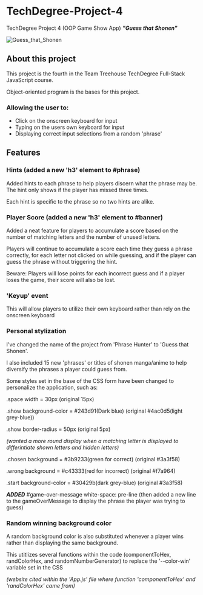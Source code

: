 # TechDegree-Project-4
TechDegree Project 4 (OOP Game Show App) *__"Guess that Shonen"__*

![Guess_that_Shonen](https://github.com/LilCappi/TechDegree-Project-4/assets/110640816/c01ae87e-fe00-4455-bc3a-0ce0b9dd11ca)

## About this project

This project is the fourth in the Team Treehouse TechDegree Full-Stack JavaScript course.

Object-oriented program is the bases for this project.

### Allowing the user to:

* Click on the onscreen keyboard for input
* Typing on the users own keyboard for input
* Displaying correct input selections from a random 'phrase'

## Features

### Hints (added a new 'h3' element to #phrase)

Added hints to each phrase to help players discern what the phrase may be. The hint only shows if the player has missed three times.

Each hint is specific to the phrase so no two hints are alike.

### Player Score (added a new 'h3' element to #banner)

Added a neat feature for players to accumulate a score based on the number of matching letters and the number of unused letters.

Players will continue to accumulate a score each time they guess a phrase correctly, for each letter not clicked on while guessing, and if the player can guess the phrase without 
triggering the hint. 

Beware: Players will lose points for each incorrect guess and if a player loses the game, their score will also be lost.

### 'Keyup' event

This will allow players to utilize their own keyboard rather than rely on the onscreen keyboard

### Personal stylization

I've changed the name of the project from 'Phrase Hunter' to 'Guess that Shonen'.

I also included 15 new 'phrases' or titles of shonen manga/anime to help diversify the phrases a player could guess from.

Some styles set in the base of the CSS form have been changed to personalize the application, such as:

.space width = 30px (original 15px)

.show background-color = #243d91(Dark blue) (original #4ac0d5(light grey-blue))

.show border-radius = 50px (original 5px) 

*(wanted a more round display when a matching letter is displayed to differintiate shown letters and hidden letters)*

.chosen background = #3b9233(green for correct) (original #3a3f58)

.wrong background = #c43333(red for incorrect) (original #f7a964)

.start background-color = #30429b(dark grey-blue) (original #3a3f58)

*__ADDED__* #game-over-message white-space: pre-line (then added a new line to the gameOverMessage to display the phrase the player was trying to guess)

### Random winning background color

A random background color is also substituted whenever a player wins rather than displaying the same background.

This utitlizes several functions within the code (componentToHex, randColorHex, and randomNumberGenerator) to replace the '--color-win' variable set in the CSS

*(website cited within the 'App.js' file where function 'componentToHex' and 'randColorHex' came from)*

